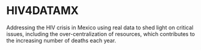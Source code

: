 # HIV4DATAMX
Addressing the HIV crisis in Mexico using real data to shed light on critical issues, including the over-centralization of resources, which contributes to the increasing number of deaths each year.
